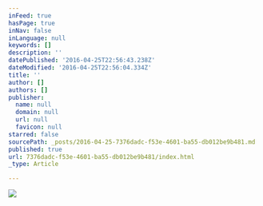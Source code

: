 ```yaml
---
inFeed: true
hasPage: true
inNav: false
inLanguage: null
keywords: []
description: ''
datePublished: '2016-04-25T22:56:43.238Z'
dateModified: '2016-04-25T22:56:04.334Z'
title: ''
author: []
authors: []
publisher:
  name: null
  domain: null
  url: null
  favicon: null
starred: false
sourcePath: _posts/2016-04-25-7376dadc-f53e-4601-ba55-db012be9b481.md
published: true
url: 7376dadc-f53e-4601-ba55-db012be9b481/index.html
_type: Article

---
```

![](https://the-grid-user-content.s3-us-west-2.amazonaws.com/3e9ecf4e-aeee-4edb-8392-cb047f282e80.jpg)
